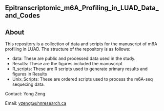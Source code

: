 ## Epitranscriptomic_m6A_Profiling_in_LUAD_Data_and_Codes

## About
This repository is a collection of data and scripts for the manuscript of m6A profiling in LUAD. 
The structure of the repository is as follows:

  - data: These are public and processed data used in the study.  
  - Resutls: These are the figures included the manuscript  
  - R_scripts: These are R scripts used to generate primary results and figures in Results
  - Unix_Scripts: These are ordered scripts used to process the m6A-seq sequecing data. 
  
Contact: Yong Zeng

Email: yzeng@uhnresearch.ca
